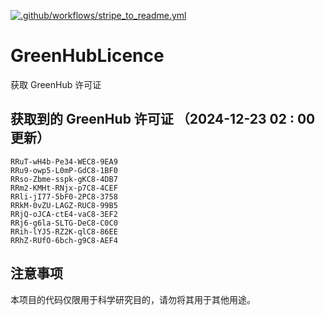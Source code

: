 [![.github/workflows/stripe_to_readme.yml](https://github.com/zjx-kimi/GreenHubLicence/actions/workflows/stripe_to_readme.yml/badge.svg)](https://github.com/zjx-kimi/GreenHubLicence/actions/workflows/stripe_to_readme.yml)
# GreenHubLicence
获取 GreenHub 许可证
## 获取到的 GreenHub 许可证 （2024-12-23 02 : 00 更新）
```
RRuT-wH4b-Pe34-WEC8-9EA9
RRu9-owp5-L0mP-GdC8-1BF0
RRso-Zbme-sspk-gKC8-4DB7
RRm2-KMHt-RNjx-p7C8-4CEF
RRli-jI77-5bF0-2PC8-3758
RRkM-0vZU-LAGZ-RUC8-99B5
RRjQ-oJCA-ctE4-vaC8-3EF2
RRj6-g6la-SLTG-DeC8-C0C0
RRih-lYJ5-RZ2K-qlC8-86EE
RRhZ-RUfO-6bch-g9C8-AEF4
```

## 注意事项

本项目的代码仅限用于科学研究目的，请勿将其用于其他用途。

